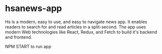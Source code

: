 # hsanews-app
Hs is a modern, easy to use, and easy to navigate news app. It enables readers to search for and read articles in a split-second. The app uses modern Web technologies like React, Redux, and Fetch to build it's backend and frontend.

NPM START to run app
